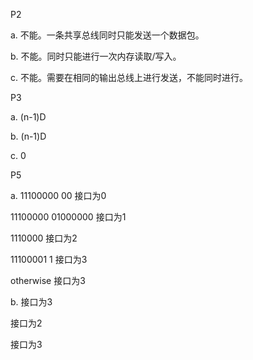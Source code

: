 P2

a. 不能。一条共享总线同时只能发送一个数据包。

b. 不能。同时只能进行一次内存读取/写入。

c. 不能。需要在相同的输出总线上进行发送，不能同时进行。

P3

a. (n-1)D

b. (n-1)D

c. 0

P5

a. 11100000 00           接口为0

   11100000 01000000     接口为1
   
   1110000               接口为2
   
   11100001 1            接口为3
   
   otherwise             接口为3
   
b. 接口为3

接口为2

接口为3
